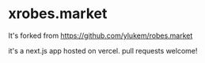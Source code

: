 # xrobes.market

It's forked from https://github.com/ylukem/robes.market

it's a next.js app hosted on vercel. pull requests welcome!
